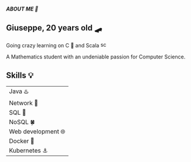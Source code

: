 <html>
  <head>
    <meta charset="UTF-8">
    <h5 style="font-weight: bold;">ABOUT ME 👀 </h3>
  </head>
  <body>
    <h2>Giuseppe, 20 years old 🛹 </h2>
    <p> Going crazy learning on C 💾 and Scala <a href="https://emoji.gg/emoji/6300-scala"><img src="https://cdn3.emoji.gg/emojis/6300-scala.png" width="16px" height="16px" alt="scala"></a> </p>
    <p>A Mathematics student with an undeniable passion for Computer Science.</p>
    <h2>Skills 💡</h2>
    <table>
  <tbody>
    <tr>
      <td>Java ♨️</td>
    </tr>
    <tr>
      <td>Network 🛜</td>
    </tr>
    <tr>
      <td>SQL 🐬</td>
    </tr>
     <tr>
      <td>NoSQL 🍀</td>
    </tr>
    <tr>
      <td>Web development 🌐</td>
    </tr>
    <tr>
      <td>Docker 🐋</td>
    </tr> 
    <tr>
      <td>Kubernetes ⚓</td>
    </tr>  
  </tbody>
</table>

